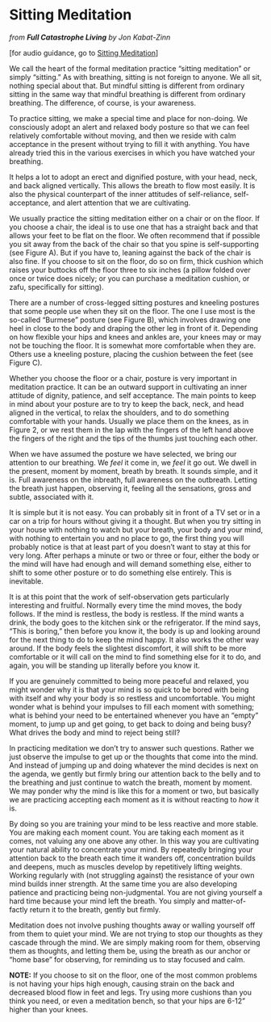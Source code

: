 Sitting Meditation
==================

_from **Full Catastrophe Living** by Jon Kabat-Zinn_

[for audio guidance, go to [Sitting Meditation][1]]

We call the heart of the formal meditation practice “sitting meditation” or simply “sitting.” As
with breathing, sitting is not foreign to anyone. We all sit, nothing special about that. But
mindful sitting is different from ordinary sitting in the same way that mindful breathing is
different from ordinary breathing. The difference, of course, is your awareness.

To practice sitting, we make a special time and place for non-doing. We consciously adopt an
alert and relaxed body posture so that we can feel relatively comfortable without moving, and
then we reside with calm acceptance in the present without trying to fill it with anything. You
have already tried this in the various exercises in which you have watched your breathing.

It helps a lot to adopt an erect and dignified posture, with your head, neck, and back aligned
vertically. This allows the breath to flow most easily. It is also the physical counterpart of the
inner attitudes of self-reliance, self-acceptance, and alert attention that we are cultivating.

We usually practice the sitting meditation either on a chair or on the floor. If you choose a
chair, the ideal is to use one that has a straight back and that allows your feet to be flat on the
floor. We often recommend that if possible you sit away from the back of the chair so that you
spine is self-supporting (see Figure A). But if you have to, leaning against the back of the chair
is also fine. If you choose to sit on the floor, do so on firm, thick cushion which raises your
buttocks off the floor three to six inches (a pillow folded over once or twice does nicely; or you
can purchase a meditation cushion, or zafu, specifically for sitting).

There are a number of cross-legged sitting postures and kneeling postures that some people
use when they sit on the floor. The one I use most is the so-called “Burmese” posture (see
Figure B), which involves drawing one heel in close to the body and draping the other leg in
front of it. Depending on how flexible your hips and knees and ankles are, your knees may or
may not be touching the floor. It is somewhat more comfortable when they are. Others use a
kneeling posture, placing the cushion between the feet (see Figure C).

Whether you choose the floor or a chair, posture is very important in meditation practice. It
can be an outward support in cultivating an inner attitude of dignity, patience, and self
acceptance. The main points to keep in mind about your posture are to try to keep the back,
neck, and head aligned in the vertical, to relax the shoulders, and to do something comfortable
with your hands. Usually we place them on the knees, as in Figure 2, or we rest them in the
lap with the fingers of the left hand above the fingers of the right and the tips of the thumbs
just touching each other.

When we have assumed the posture we have selected, we bring our attention to our breathing.
We _feel_ it come in, we _feel_ it go out. We dwell in the present, moment by moment, breath by
breath. It sounds simple, and it is. Full awareness on the inbreath, full awareness on the
outbreath. Letting the breath just happen, observing it, feeling all the sensations, gross and
subtle, associated with it.

It is simple but it is not easy. You can probably sit in front of a TV set or in a car on a trip for
hours without giving it a thought. But when you try sitting in your house with nothing to watch
but your breath, your body and your mind, with nothing to entertain you and no place to go,
the first thing you will probably notice is that at least part of you doesn’t want to stay at this for
very long. After perhaps a minute or two or three or four, either the body or the mind will have
had enough and will demand something else, either to shift to some other posture or to do
something else entirely. This is inevitable.

It is at this point that the work of self-observation gets particularly interesting and fruitful.
Normally every time the mind moves, the body follows. If the mind is restless, the body is
restless. If the mind wants a drink, the body goes to the kitchen sink or the refrigerator. If the
mind says, “This is boring,” then before you know it, the body is up and looking around for the
next thing to do to keep the mind happy. It also works the other way around. If the body feels
the slightest discomfort, it will shift to be more comfortable or it will call on the mind to find
something else for it to do, and again, you will be standing up literally before you know it.

If you are genuinely committed to being more peaceful and relaxed, you might wonder why it is
that your mind is so quick to be bored with being with itself and why your body is so restless
and uncomfortable. You might wonder what is behind your impulses to fill each moment with
something; what is behind your need to be entertained whenever you have an “empty”
moment, to jump up and get going, to get back to doing and being busy? What drives the
body and mind to reject being still?

In practicing meditation we don’t try to answer such questions. Rather we just observe the
impulse to get up or the thoughts that come into the mind. And instead of jumping up and
doing whatever the mind decides is next on the agenda, we gently but firmly bring our
attention back to the belly and to the breathing and just continue to watch the breath, moment
by moment. We may ponder why the mind is like this for a moment or two, but basically we
are practicing accepting each moment as it is without reacting to _how_ it is.

By doing so you are training your mind to be less reactive and more stable. You are making
each moment count. You are taking each moment as it comes, not valuing any one above any
other. In this way you are cultivating your natural ability to concentrate your mind. By
repeatedly bringing your attention back to the breath each time it wanders off, concentration
builds and deepens, much as muscles develop by repetitively lifting weights. Working regularly
with (not struggling against) the resistance of your own mind builds inner strength. At the
same time you are also developing patience and practicing being non-judgmental. You are not
giving yourself a hard time because your mind left the breath. You simply and matter-of-factly
return it to the breath, gently but firmly.

Meditation does not involve pushing thoughts away or walling yourself off from them to quiet
your mind. We are not trying to stop our thoughts as they cascade through the mind. We are
simply making room for them, observing them as thoughts, and letting them be, using the
breath as our anchor or “home base” for observing, for reminding us to stay focused and calm.


**NOTE:** If you choose to sit on the floor, one of the most common problems is not having your hips high
enough, causing strain on the back and decreased blood flow in feet and legs. Try using more cushions
than you think you need, or even a meditation bench, so that your hips are 6-12” higher than your knees.

[1]: /docs/meditations/sittingmeditation.md
